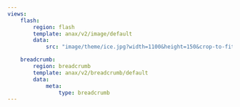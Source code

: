 ```yaml
---
views:
    flash:
        region: flash
        template: anax/v2/image/default
        data:
            src: "image/theme/ice.jpg?width=1100&height=150&crop-to-fit&area=0,0,10,0"

    breadcrumb:
        region: breadcrumb
        template: anax/v2/breadcrumb/default
        data:
            meta: 
                type: breadcrumb
---
```

